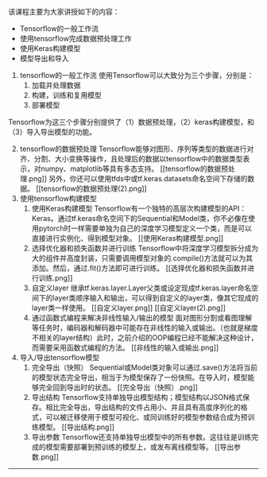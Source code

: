 该课程主要为大家讲授如下的内容：
- Tensorflow的一般工作流
- 使用tensorflow完成数据预处理工作
- 使用Keras构建模型
- 模型导出和导入


1. tensorflow的一般工作流
	使用Tensorflow可以大致分为三个步骤，分别是：
	1) 加载并处理数据
	2) 构建，训练和复用模型
	3) 部署模型

Tensorflow为这三个步骤分别提供了（1）数据预处理，（2）keras构建模型，和（3）导入导出模型的功能。

2. tensorflow的数据预处理
	Tensorflow能够对图形、序列等类型的数据进行对齐、分割、大小变换等操作，且处理后的数据以tensorflow中的数据类型表示，对numpy、matplotlib等具有多态支持。
	[[tensorflow的数据预处理.png]]
	另外，你还可以使用tfds中或tf.keras.datasets命名空间下存储的数据。
	[[tensorflow的数据预处理(2).png]]
3. 使用tensorflow构建模型
	1. 使用Keras构建模型
		Tensorflow有一个独特的高层次构建模型的API：Keras。通过tf.keras命名空间下的Sequential和Model类，你不必像在使用pytorch时一样需要单独为自己的深度学习模型定义一个类，而是可以直接进行实例化、得到模型对象。
		[[使用Keras构建模型.png]]
	2. 选择优化器和损失函数并进行训练
		Tensorflow中将深度学习模型拆分成为大的组件并高度封装，只需要调用模型对象的.compile()方法就可以为其添加。然后，通过.fit()方法即可进行训练。
		[[选择优化器和损失函数并进行训练.png]]
	3. 自定义layer
		继承tf.keras.layer.Layer父类或设定现成tf.keras.layer命名空间下的layer类顺序输入和输出，可以得到自定义的layer类，像其它现成的layer类一样使用。
		[[自定义layer.png]]
		[[自定义layer(2).png]]
	4. 通过函数式编程来解决非线性输入/输出的模型
		面对图形分割或看图理解等任务时，编码器和解码器中可能存在非线性的输入或输出。（也就是梯度不相关的layer结构）此时，之前介绍的OOP编程已经不能解决这种设计，而需要采用函数式编程的方法。
		[[非线性的输入或输出.png]]
4. 导入/导出tensorflow模型
	1.  完全导出（快照）
		Sequential或Model类对象可以通过.save()方法将当前的模型状态完全导出，相当于为模型保存了一份快照。在导入时，模型能够完全回到导出时的状态。
		[[完全导出（快照）.png]]
	2. 导出结构
		Tensorflow支持单独导出模型结构；模型结构以JSON格式保存。相比完全导出，导出结构的文件占用小、并且具有高度序列化的格式，可以被迁移使用于模型可视化、或同训练好的模型参数结合成为预训练模型。
		[[导出结构.png]]
	3. 导出参数
		Tensorflow还支持单独导出模型中的所有参数。这往往是训练完成的模型需要部署到预训练的模型上，或发布离线模型等。
		[[导出参数.png]]



---
